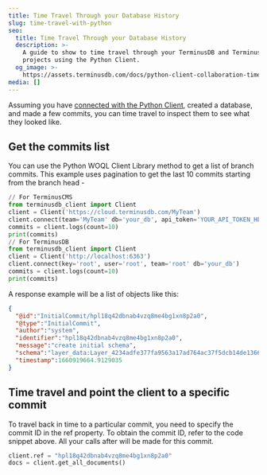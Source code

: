 ```yaml
---
title: Time Travel Through your Database History
slug: time-travel-with-python
seo:
  title: Time Travel Through your Database History
  description: >-
    A guide to show to time travel through your TerminusDB and TerminusCMS
    projects using the Python Client.
  og_image: >-
    https://assets.terminusdb.com/docs/python-client-collaboration-time-travel.png
media: []
---
```


Assuming you have [connected with the Python Client](/docs/connect-with-python-client/), created a database, and made a few commits, you can time travel to inspect them to see what they looked like.

## Get the commits list

You can use the Python WOQL Client Library method to get a list of branch commits. This example uses pagination to get the last 10 commits starting from the branch head -

```python
// For TerminusCMS
from terminusdb_client import Client
client = Client('https://cloud.terminusdb.com/MyTeam')
client.connect(team='MyTeam' db='your_db', api_token='YOUR_API_TOKEN_HERE')
commits = client.logs(count=10)
print(commits)
// For TerminusDB
from terminusdb_client import Client
client = Client('http://localhost:6363')
client.connect(key='root', user='root', team='root' db='your_db')
commits = client.logs(count=10)
print(commits)
```

A response example will be a list of objects like this:

```json
{
  "@id":"InitialCommit/hpl18q42dbnab4vzq8me4bg1xn8p2a0",
  "@type":"InitialCommit",
  "author":"system",
  "identifier":"hpl18q42dbnab4vzq8me4bg1xn8p2a0",
  "message":"create initial schema",
  "schema":"layer_data:Layer_4234adfe377fa9563a17ad764ac37f5dcb14de13668ea725ef0748248229a91b",
  "timestamp":1660919664.9129035
}
```

## Time travel and point the client to a specific commit

To travel back in time to a particular commit, you need to specify the commit ID in the ref property. To obtain the commit ID, refer to the code snippet above. All your calls after will be made for this commit.

```python
client.ref = "hpl18q42dbnab4vzq8me4bg1xn8p2a0"
docs = client.get_all_documents()
```